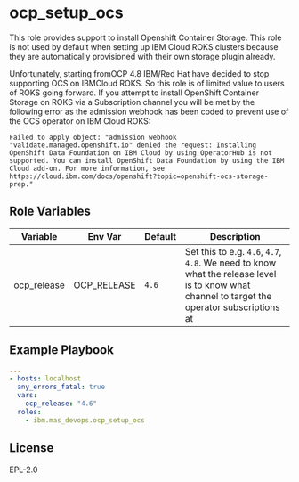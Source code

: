 ocp_setup_ocs
=============

This role provides support to install Openshift Container Storage. This role is not used by default when setting up IBM Cloud ROKS clusters because they are automatically provisioned with their own storage plugin already.

Unfortunately, starting fromOCP 4.8 IBM/Red Hat have decided to stop supporting OCS on IBMCloud ROKS.  So this role is of limited value to users of ROKS going forward.  If you attempt to install OpenShift Container Storage on ROKS via a Subscription channel you will be met by the following error as the admission webhook has been coded to prevent use of the OCS operator on IBM Cloud ROKS:

```
Failed to apply object: "admission webhook "validate.managed.openshift.io" denied the request: Installing OpenShift Data Foundation on IBM Cloud by using OperatorHub is not supported. You can install OpenShift Data Foundation by using the IBM Cloud add-on. For more information, see https://cloud.ibm.com/docs/openshift?topic=openshift-ocs-storage-prep."
```

Role Variables
--------------

| Variable    | Env Var     | Default | Description |
| ----------- | ----------- | ------- | ----------- |
| ocp_release | OCP_RELEASE | `4.6`   | Set this to e.g. `4.6`, `4.7`, `4.8`.  We need to know what the release level is to know what channel to target the operator subscriptions at |


Example Playbook
----------------

```yaml
---
- hosts: localhost
  any_errors_fatal: true
  vars:
    ocp_release: "4.6"
  roles:
    - ibm.mas_devops.ocp_setup_ocs
```

License
-------

EPL-2.0
